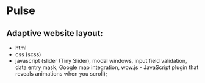 # Pulse
## Adaptive website layout:
-	html
-	css (scss)
-	javascript (slider (Tiny Slider), modal windows, input field validation, data entry mask, Google map integration, wow.js - JavaScript plugin that reveals animations when you scroll);
